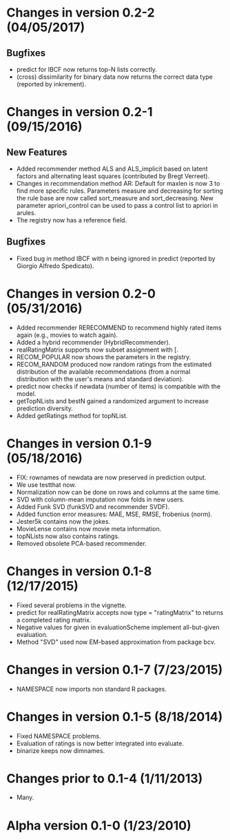 # Changes in version 0.2-2 (04/05/2017)

## Bugfixes
* predict for IBCF now returns top-N lists correctly.
* (cross) dissimilarity for binary data now returns the correct data 
    type (reported by inkrement). 

# Changes in version 0.2-1 (09/15/2016)

## New Features
* Added recommender method ALS and ALS_implicit based on latent factors 
    and alternating least squares (contributed by Bregt Verreet).
* Changes in recommendation method AR: Default for maxlen is now 3 to 
    find more specific rules. Parameters measure and decreasing for 
    sorting the rule base are now called sort_measure and sort_decreasing.
    New parameter apriori_control can be used to pass a control list to
    apriori in arules.
* The registry now has a reference field.

## Bugfixes
* Fixed bug in method IBCF with n being ignored in 
    predict (reported by Giorgio Alfredo Spedicato).

# Changes in version 0.2-0 (05/31/2016)

* Added recommender RERECOMMEND to recommend highly rated items again (e.g.,
    movies to watch again).
* Added a hybrid recommender (HybridRecommender).
* realRatingMatrix supports now subset assignment with [.
* RECOM_POPULAR now shows the parameters in the registry. 
* RECOM_RANDOM produced now random ratings from the estimated distribution of
  the available recommendations (from a normal distribution with the user's
  means and standard deviation).
* predict now checks if newdata (number of items) is compatible with the model.  
* getTopNLists and bestN gained a randomized argument to increase prediction
  diversity.
* Added getRatings method for topNList.

# Changes in version 0.1-9 (05/18/2016)

* FIX: rownames of newdata are now preserved in prediction output.
* We use testthat now.
* Normalization now can be done on rows and columns at the same time.
* SVD with column-mean imputation now folds in new users.
* Added Funk SVD (funkSVD and recommender SVDF).
* Added function error measures: MAE, MSE, RMSE, frobenius (norm).
* Jester5k contains now the jokes.
* MovieLense contains now movie meta information.
* topNLists now also contains ratings.
* Removed obsolete PCA-based recommender.

# Changes in version 0.1-8 (12/17/2015)

* Fixed several problems in the vignette.
* predict for realRatingMatrix accepts now type = "ratingMatrix" to returns
  a completed rating matrix.
* Negative values for given in evaluationScheme implement all-but-given 
  evaluation.
* Method "SVD" used now EM-based approximation from package bcv.

# Changes in version 0.1-7 (7/23/2015)

* NAMESPACE now imports non standard R packages.

# Changes in version 0.1-5 (8/18/2014)

* Fixed NAMESPACE problems.
* Evaluation of ratings is now better integrated into evaluate.
* binarize keeps now dimnames.

# Changes prior to 0.1-4 (1/11/2013)

* Many.

# Alpha version 0.1-0 (1/23/2010)
